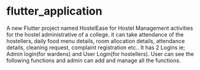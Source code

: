 # flutter_application

A new Flutter project named HostelEase for Hostel Management activities for the hostel administrative of a college. it can take attendance of the hostellers, 
daily food menu details, room allocation details, attendance details, cleaning request, complaint registration etc..
It has 2 Logins ie; Admin login(for wardens) and User Login(for hostellers).
User can see the following functions and admin can add and manage all the functions.
 


